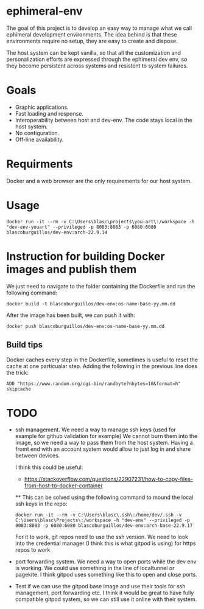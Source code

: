 ﻿# ephimeral-env

The goal of this project is to develop an easy way to manage
what we call ephimeral development environments. The idea
behind is that these environments require no setup, they are
easy to create and dispose. 

The host system can be kept vanilla, so that all the
customization and personalization efforts are expressed
through the ephimeral dev env, so they become
persistent across systems and resistent to system failures.

# Goals

* Graphic applications.
* Fast loading and response.
* Interoperability between host and dev-env. The code stays
local in the host system.
* No configuration.
* Off-line availability.

# Requirments

Docker and a web browser are the only requirements for our
host system.

# Usage

```
docker run -it --rm -v C:\Users\blasc\projects\you-art\:/workspace -h "dev-env-youart" --privileged -p 8083:8083 -p 6080:6080 blascoburguillos/dev-env:arch-22.9.14
```

# Instruction for building Docker images and publish them

We just need to navigate to the folder containing the
Dockerfile and run the following command:
```
docker build -t blascoburguillos/dev-env:os-name-base-yy.mm.dd
```

After the image has been built, we can push it with:
```
docker push blascoburguillos/dev-env:os-name-base-yy.mm.dd
```

## Build tips
Docker caches every step in the Dockerfile, sometimes is
useful to reset the cache at one particualar step. Adding
the following in the previous line does the trick:
```
ADD "https://www.random.org/cgi-bin/randbyte?nbytes=10&format=h" skipcache
```


# TODO

* ssh management.
    We need a way to manage ssh keys (used for example for github validation
    for example)
    We cannot burn them into the image, so we need a way to
    pass them from the host system. Having a fromt end with
    an account system would allow to just log in and share
    between devices.

     I think this could be useful:
    - https://stackoverflow.com/questions/22907231/how-to-copy-files-from-host-to-docker-container

    ** This can be solved using the following command to
    mound the local ssh keys in the repo:
    ```
    docker run -it --rm -v C:\Users\blasc\.ssh\:/home/dev/.ssh -v C:\Users\blasc\Projects\:/workspace -h "dev-env" --privileged -p 8083:8083 -p 6080:6080 blascoburguillos/dev-env:arch-base-22.9.17
    ```
    For it to work, git repos need to use the ssh version.
    We need to look into the credential manager (I think
    this is what gitpod is using) for https repos to work

* port forwarding system.
    We need a way to open ports while the dev env is
    working. We could use something in the line of
    localtunnel or pagekite. I think gitpod uses something
    like this to open and close ports.

* Test if we can use the gitpod base image and use their tools for ssh management, port forwarding etc.
I think it would be great to have fully compatible gitpod system, so we can still use it online with their system.
